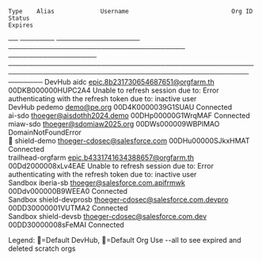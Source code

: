     Type    Alias             Username                             Org ID             Status                                                                                              Expires 
 ── ─────── ───────────────── ──────────────────────────────────── ────────────────── ─────────────────────────────────────────────────────────────────────────────────────────────────── ─────── 
    DevHub  aidc              epic.8b231730654687651@orgfarm.th    00DKB000000HUPC2A4 Unable to refresh session due to: Error authenticating with the refresh token due to: inactive user         
    DevHub  pedemo            demo@pe.org                          00D4K0000039G1SUAU Connected                                                                                                   
            ai-sdo            thoeger@aisdothh2024.demo            00DHp00000G1WrqMAF Connected                                                                                                   
            miaw-sdo          thoeger@sdomiaw2025.org              00DWs000009WBPlMAO DomainNotFoundError                                                                                         
 🍁         shield-demo       thoeger-cdosec@salesforce.com        00DHu00000SJkxHMAT Connected                                                                                                   
            trailhead-orgfarm epic.b4331741634388657@orgfarm.th    00Dd2000008xLv4EAE Unable to refresh session due to: Error authenticating with the refresh token due to: inactive user         
    Sandbox iberia-sb         thoeger@salesforce.com.apifrmwk      00Ddv000000B9WEEA0 Connected                                                                                                   
    Sandbox shield-devprosb   thoeger-cdosec@salesforce.com.devpro 00DD30000001VUTMA2 Connected                                                                                                   
    Sandbox shield-devsb      thoeger-cdosec@salesforce.com.dev    00DD30000008sFeMAI Connected                                                                                                   

Legend:  🌳=Default DevHub, 🍁=Default Org      Use --all to see expired and deleted scratch orgs
